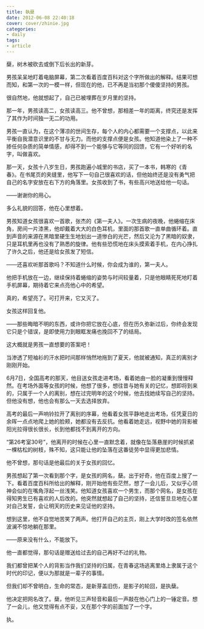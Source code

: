 ```yaml
---
title: 執蘖
date: 2012-06-08 22:40:18
cover: cover/zhinie.jpg
categories:
- daily
tags:
- article
---
```

蘖，树木被砍去或倒下后长出的新芽。

男孩呆呆地盯着电脑屏幕，第二次看着百度百科对这个字所做出的解释。结果可想而知，和第一次的一模一样，但现在的他，已不再是当初那个傻傻坚持的男孩。

<!-- more -->

很自然地，他就想起了，自己已被埋葬在岁月里的坚持。

那一年，男孩读高二，女孩读高三。他不曾想，那相差一年的距离，终究还是发挥了其作为时间独一无二的功用。

男孩一直认为，在这个薄凉的世间生存，每个人的内心都需要一个支撑点，以此来平衡自我潜意识里的不甘与无力。而他的支撑点便是女孩。他知道他染上了一种不掺任何杂质的简单情感，却得不到一个能够与它等同的回馈，它有一个好听的名字，叫做喜欢。

那一天，女孩十八岁生日，男孩跑遍小城里的书店，买了一本书，韩寒的《青春》。在书尾页的夹缝里，他写下一句自己很喜欢的话，但他始终还是没有勇气把自己的名字安放在右下方的角落里。女孩收到了书，有些高兴地送给他一句话。

——谢谢你的用心。

多么礼貌的回答，他在心里想着。

男孩知道女孩很喜欢一首歌，张杰的《第一夫人》。一次生病的夜晚，他蜷缩在床角，房间一片漆黑，他却戴着大大的白色耳机，里面的那首歌一直单曲循环着。直到声音的来源在黑暗里硬生生地划出一道惨白的光芒，然后又沦为了黑暗的奴隶，只是耳机里再也没有了熟悉的旋律。他有些恐慌地在床头摸索着手机，在内心挣扎了许久之后，他还是给女孩发了短信。

——还喜欢听那首歌吗？不知道什么时候，你会成为谁的，第一夫人。

他把手机放在一边，继续保持着蜷缩的姿势与时间较量着，只是他眼睛死死地盯着手机屏幕，期待着它来点亮他心中的希望。

真的，希望亮了。可打开来，它又灭了。

女孩这样回复他。

——那些晦暗不明的东西，或许你把它放在心底，但在历久弥新过后，你终会发现它只是个错误，是即使用力到眼眶发痛也挽回不了的结局。

这大概就是男孩一直想要的答案吧！

当渗透了短袖衫的汗水把时间那样悄然地拖到了夏天，他就被通知，真正的离别才刚刚开始。

6月7日，全国高考的那天，他目送女孩走进考场，看着她由一脸的凝重到慢慢释然。在考场外面等女孩的时候，他想了很多，想往昔与她有关的记忆，想即将到来的，只属于一个人的离别，想在过完明年的这个时候，他去找她续写自己的坚持。但他没有想，他也会有那么一天去选择放弃。

高考的最后一声响铃拉开了离别的序幕，他看着女孩平静地走出考场，任凭夏日的余晖一点点地爬上她的脸颊，她都没有去反抗。他看着她走远，视野中她的背影被阳光拉得很长很长，长到他都找不到离开的方向。

“第26考室30号”，他离开的时候在心里一直默念着，就像在坠落悬崖的时候抓紧一棵枯松的树枝，殊不知，这只能让他的坠落在这番徒劳中显得更加悲情。

他不曾想，那句话是他最后的关于女孩的回忆。

男孩想起了第一次看到那个字，是女孩的网名，蘖。出于好奇，他在百度上搜了一下。看着百度百科所给出的解释，刚开始他有些茫然，想了一会儿后，又似乎心领神会似的在嘴角浮起一丝浅笑。他知道女孩喜欢一个男生，而那个网名，是女孩在得知男生已有喜欢的人后改的。他突然就想起了自己的坚持，还信誓旦旦地在心里对自己发誓，会让明天的历史来见证他的坚持。

想到这里，他不自觉地苦笑了两声。他打开自己的主页，刚上大学时改的签名依然波澜不惊地躺在那里。

——原来没有什么，不能放下。

他一直都觉得，那句话是赠送给过去的自己再好不过的礼物。

我们都曾把某个人的背影当作我们坚持的归属，在青春这场逃离里烙上隶属于这个时代的印记，便以为那就是一辈子的事情。

但我们却不曾明白，生命的常态，是新芽盖旧伤，是影子的轮回，是执蘖。

他决定把网名改了。蘖，他听见三声轻音和最后一声敲在他心门上的一锤定音。想了一会儿，他又觉得有点不妥，又在那个字的前面加了一个字。

执。

<audio src="http://music.163.com/song/media/outer/url?id=478127.mp3" poster="http://p1.music.126.net/RIOvUtQejxeI5S2sP_nmiw==/3434874333355654.jpg?param=130y130" name="寂しい夜" author="三輪学" loop autoplay>
</audio>